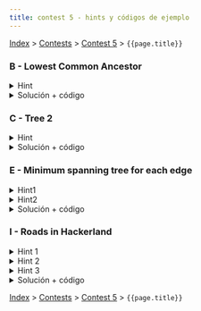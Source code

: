 ```yaml
---
title: contest 5 - hints y códigos de ejemplo
---
```


[Index](../index) > [Contests](../contests) > [Contest 5](../contests#contest-5) > ```{{page.title}}```


### B - Lowest Common Ancestor
<details> 
  <summary>Hint</summary>
  Problema "hello world" de LCA. Si te complicas implementádolo por primera vez, en los apuntes hay implementaciones de ejemplo, aunque recomiendo la primera vez entender bien la estructura en vez de hacer copy paste ciegamente.
</details>
<details>
  <summary>Solución + código</summary>
  <a href="https://github.com/PabloMessina/Competitive-Programming-Material/blob/master/Solved%20problems/SPOJ/LCA_LowestCommonAncestor.cpp">Código de ejemplo</a>
</details>

### C - Tree 2

<details> 
  <summary>Hint</summary>
  Un diametro de un grafo se define como un par de nodos (a,b) tal que la distancia entre ellos es maxima. Un grafo puede tener multiples diametros. Los diametros cumplen varias propiedades interesantes:

<ol>
    <li>Dado un nodo cualquiera u, sea v el nodo mas lejano de u. Esta garantizado que v es el extremo de un diametro.</li>
    <li>Dado un diametro (a,b) y un nodo u cualquiera, esta garantizado que a o b es uno de los nodos mas lejanos a u (es decir, no existe un nodo x tal que dist(x,u) sea mayor a max(dist(a,u),dist(b,u)).</li>
</ol>

La demostracion de estas propiedades queda como ejercicio. La propiedad 1 puede usarse para encontrar un diametro del arbol, y la propiedad 2 puede usarse para responder las queries de manera eficiente.

</details>
<details> 
  <summary>Solución + código</summary>
  <p>
  Para encontrar un diametro del arbol, puede hacerse bfs desde un nodo cualquiera. Sea <strong>a</strong> el ultimo nodo visitado (que sabemos es el extremo de un diametro). Luego podemos hacer bfs de nuevo partiendo desde <strong>a</strong> y guardando en <strong>b</strong> el ultimo nodo visitado. Tenemos que (<strong>a</strong>,<strong>b</strong>) es un diametro del arbol.
    </p><p>
  Ahora supongamos que nos dan una query <strong>v</strong>,<strong>d</strong>. Sabemos que solo necesitamos revisar <strong>a</strong> y <strong>b</strong> para encontrar un nodo mas lejano de <strong>v</strong>. Sea <strong>w</strong> este nodo. Si dist(<strong>v</strong>, <strong>w</strong>) es menor a <strong>d</strong>, podemos responder inmediatamente 0. Si la profundidad de <strong>v</strong> es menor o igual a <strong>d</strong>, entonces basta responder el <strong>d</strong>-esimo ancestro de v. En otro caso, podemos responder el ancestro (dist(<strong>v</strong>,<strong>w</strong>)-<strong>d</strong>)-esimo de <strong>w</strong>.
</p><p>
  Para calcular distancias y ancestros en tiempo logaritmico podemos utilizar el metodo de Binary Lifting.
</p>
  <a href="https://github.com/ProgramacionCompetitivaPUC/IIC2553-2019-2/blob/master/code_samples/contest5/C_Tree_2.cpp">Código de ejemplo</a>
</details>

### E - Minimum spanning tree for each edge

<details> 
  <summary>Hint1</summary>
  Es posible computar el MST una vez, y luego usar ese MST como punto de partida para responder las queries eficientemente.
</details>
<details>
    <summary>Hint2</summary>
    Dado un MST del grafo y una arista (u,v) cualquiera del grafo que no este en el MST, si agregamos la arista (u,v) al MST se forma un ciclo. Que arista (distinta de (u,v)) nos conviene sacar para eliminar este ciclo y minimizar el costo?
</details>
<details> 
  <summary>Solución + código</summary>
  <p>
  Dado una arista (u,v), el MST que la contiene es equivalente a un MST cualquiera al que se le remueve la arista mas cara en el camino u-v y luego se agrega la arista (u,v).
</p><p>
  Para calcular la arista mas cara entre u y v en el MST se puede utilizar Binary Lifting.
</p>
  <a href="https://github.com/ProgramacionCompetitivaPUC/IIC2553-2019-2/blob/master/code_samples/contest5/E_MST_for_each_edge.cpp">Código de ejemplo</a>
</details>


### I - Roads in Hackerland
<details> 
  <summary>Hint 1</summary>
  Notar que todas las aristas tienen pesos distintos (de hecho, potencias de 2 distintas). Entonces, el costo de un camino simple en el grafo se puede ver como un número binario, donde cada arista me indica qué bit debo prender.
</details>
<details> 
  <summary>Hint 2</summary>
  Se puede demostrar que el camino más barato entre 2 nodos A y B es el camino que los conecta en el Minimum Spanning Tree del grafo. Para verlo, por contradicción imagina que el óptimo fuera un camino alternativo distinto al del MST, dicho camino necesariamente debe usar al menos una arista e = (u,v) que no está en el MST. Luego hay 2 casos: 1) el costo de la arista "e" es mayor al camino que conecta u con v en el MST, en este caso podemos reemplazar "e" con el camino que conecta "u" con "v" en el MST y obtener un camino aún más barato para llegar de A a B (-><- contradicción), o bien 2) el costo de "e" es menor que el costo del camino de u a v en el MST, esto implica que hay una arista en dicho camino con una potencia de 2 mayor a la pontecia de 2 de "e", así que podemos reemplazar esa arista con "e" y obtener un MST aún más barato (-><- contradicción también). Es decir, en ambos casos hay contradicción así que nuestra suposición inicial es errónea, es decir, el óptimo entre A y B es necesariamente el camino del MST.
</details>
<details> 
  <summary>Hint 3</summary>
  Calcular la sumatoria de todos los caminos mínimos es equivalente a iterar por cada arista del MST y preguntarse en cuántos caminos mínimos dicha arista aparece, y así la contribución de la arista sería costo(arista) x count(arista). Y contar esto es trivial, la arista es un puente que separa al MST en 2 partes, entonces dicha arista aparece en todas las combinaciones de nodos de una parte con la otra.
</details>
<details> 
  <summary>Solución + código</summary>
  Encontramos el MST del grafo y luego corremos un DFS sobre el MST calculando por cada nodo el tamaño de su subárbol (cuántos nodos hay en su subárbol incluyéndolo), entonces la contribución de la arista que va de ese nodo a su padre inmediato es igual a su costo multiplicado por (N-K)*K, donde K es el tamaño del subárbol del nodo. Dado que la suma es gigante, podemos guardar su representación binaria en un arreglo de ints suficientemente grande, entonces sumar 2^C * (N-K)*K se puede hacer calculando (N-k)*K en un long long y luego sumando sus bits "a mano" sobre el arreglo shifteados C posiciones.
  <a href="https://github.com/PabloMessina/Competitive-Programming-Material/blob/master/Solved%20problems/hackerrank/RoadsInHackerLand.cpp">Código de ejemplo</a>
</details>

<!-- <details> 
  <summary>Hint</summary>   
</details>
<details> 
  <summary>Solución + código</summary>
  <a href="">Código de ejemplo</a>
</details> -->

[Index](../index) > [Contests](../contests) > [Contest 5](../contests#contest-5) > ```{{page.title}}```
